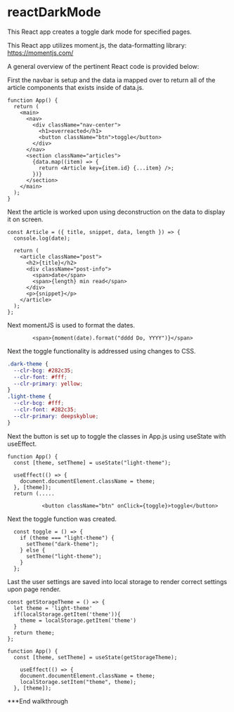 # reactDarkMode
This React app creates a toggle dark mode for specified pages.

This React app utilizes moment.js, the data-formatting library: https://momentjs.com/

A general overview of the pertinent React code is provided below:

First the navbar is setup and the data ia mapped over to return all of the article components that exists inside of data.js.
```React
function App() {
  return (
    <main>
      <nav>
        <div className="nav-center">
          <h1>overreacted</h1>
          <button className="btn">toggle</button>
        </div>
      </nav>
      <section className="articles">
        {data.map((item) => {
          return <Article key={item.id} {...item} />;
        })}
      </section>
    </main>
  );
}
```

Next the article is worked upon using deconstruction on the data to display it on screen.
```React
const Article = ({ title, snippet, data, length }) => {
  console.log(date);

  return (
    <article className="post">
      <h2>{title}</h2>
      <div className="post-info">
        <span>date</span>
        <span>{length} min read</span>
      </div>
      <p>{snippet}</p>
    </article>
  );
};
```

Next momentJS is used to format the dates.
```React
        <span>{moment(date).format("dddd Do, YYYY")}</span>
```

Next the toggle functionality is addressed using changes to CSS.
```CSS
.dark-theme {
  --clr-bcg: #282c35;
  --clr-font: #fff;
  --clr-primary: yellow;
}
.light-theme {
  --clr-bcg: #fff;
  --clr-font: #282c35;
  --clr-primary: deepskyblue;
}
```

Next the button is set up to toggle the classes in App.js using useState with useEffect.
```React
function App() {
  const [theme, setTheme] = useState("light-theme");

  useEffect(() => {
    document.documentElement.className = theme;
  }, [theme]);
  return (.....
  
           <button className="btn" onClick={toggle}>toggle</button>
```

Next the toggle function was created.
```React
  const toggle = () => {
    if (theme === "light-theme") {
      setTheme("dark-theme");
    } else {
      setTheme("light-theme");
    }
  };
```

Last the user settings are saved into local storage to render correct settings upon page render.
```React
const getStorageTheme = () => {
  let theme = 'light-theme'
  if(localStorage.getItem('theme')){
    theme = localStorage.getItem('theme')
  }
  return theme;
};

function App() {
  const [theme, setTheme] = useState(getStorageTheme);
  
    useEffect(() => {
    document.documentElement.className = theme;
    localStorage.setItem("theme", theme);
  }, [theme]);
```


***End walkthrough
